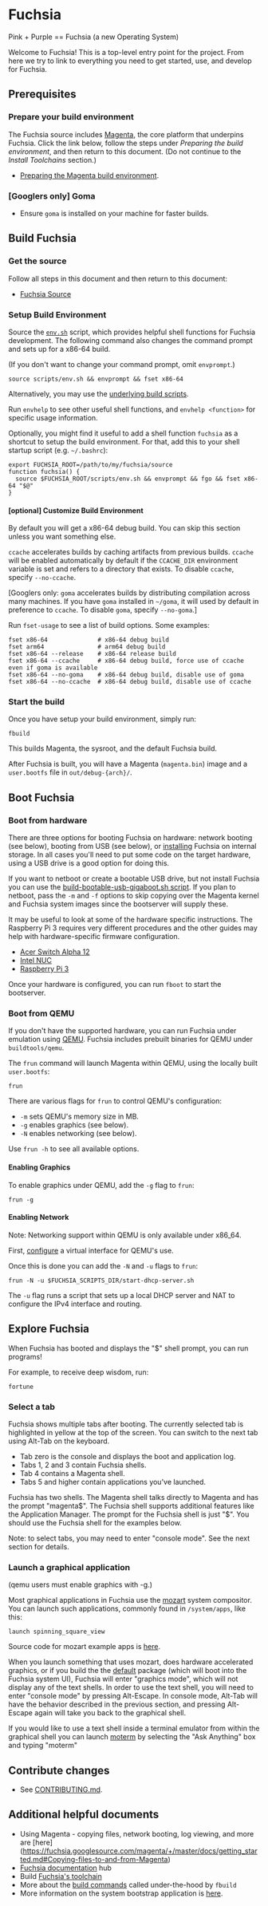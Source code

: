 Fuchsia
============

Pink + Purple == Fuchsia (a new Operating System)

Welcome to Fuchsia! This is a top-level entry point for the project. From here
we try to link to everything you need to get started, use, and develop for
Fuchsia.

## Prerequisites

### Prepare your build environment

The Fuchsia source
includes [Magenta](https://fuchsia.googlesource.com/magenta/+/HEAD/README.md),
the core platform that underpins Fuchsia. Click the link below, follow the
steps under *Preparing the build environment*, and then return to this document.
(Do not continue to the *Install Toolchains* section.)

* [Preparing the Magenta build environment](https://fuchsia.googlesource.com/magenta/+/master/docs/getting_started.md#Preparing-the-build-environment).

### [Googlers only] Goma

* Ensure `goma` is installed on your machine for faster builds.

## Build Fuchsia

### Get the source
Follow all steps in this document and then return to this document:
  * [Fuchsia Source](getting_source.md)

### Setup Build Environment

Source the
[`env.sh`](https://fuchsia.googlesource.com/scripts/+/master/env.sh)
script, which provides helpful shell functions for Fuchsia
development. The following command also changes the command prompt and
sets up for a x86-64 build.

(If you don't want to change your command prompt, omit `envprompt`.)

```
source scripts/env.sh && envprompt && fset x86-64
```

Alternatively, you may use the [underlying build scripts](build_system.md).

Run `envhelp` to see other useful shell functions, and `envhelp <function>` for
specific usage information.

Optionally, you might find it useful to add a shell function `fuchsia` as a
shortcut to setup the build environment. For that, add this to your shell startup
script (e.g. `~/.bashrc`):

```
export FUCHSIA_ROOT=/path/to/my/fuchsia/source
function fuchsia() {
  source $FUCHSIA_ROOT/scripts/env.sh && envprompt && fgo && fset x86-64 "$@"
}
```

#### [optional] Customize Build Environment

By default you will get a x86-64 debug build. You can skip this section unless
you want something else.

`ccache` accelerates builds by caching artifacts from previous builds.
`ccache` will be enabled automatically by default if the `CCACHE_DIR`
environment variable is set and refers to a directory that exists.
To disable `ccache`, specify `--no-ccache`.

[Googlers only: `goma` accelerates builds by distributing compilation
across many machines.  If you have `goma` installed in `~/goma`, it will used
by default in preference to `ccache`.  To disable `goma`, specify `--no-goma`.]

Run `fset-usage` to see a list of build options. Some examples:

```
fset x86-64              # x86-64 debug build
fset arm64               # arm64 debug build
fset x86-64 --release    # x86-64 release build
fset x86-64 --ccache     # x86-64 debug build, force use of ccache even if goma is available
fset x86-64 --no-goma    # x86-64 debug build, disable use of goma
fset x86-64 --no-ccache  # x86-64 debug build, disable use of ccache
```

### Start the build

Once you have setup your build environment, simply run:

```
fbuild
```

This builds Magenta, the sysroot, and the default Fuchsia build.

After Fuchsia is built, you will have a Magenta (`magenta.bin`) image and a
`user.bootfs` file in `out/debug-{arch}/`.

## Boot Fuchsia

### Boot from hardware

There are three options for booting Fuchsia on hardware: network booting (see
below), booting from USB (see below), or [installing](https://fuchsia.googlesource.com/install-fuchsia/+/master/README.md)
Fuchsia on internal storage. In all cases you'll need to put some code on the
target hardware, using a USB drive is a good option for doing this.

If you want to netboot or create a bootable USB drive, but not install Fuchsia
you can use the [build-bootable-usb-gigaboot.sh script](https://fuchsia.googlesource.com/scripts/+/master/build-bootable-usb-gigaboot.sh).
If you plan to netboot, pass the `-m` and `-f` options to skip copying over the
Magenta kernel and Fuchsia system images since the bootserver will supply these.

It may be useful to look at some of the hardware specific instructions. The
Raspberry Pi 3 requires very different procedures and the other guides may help
with hardware-specific firmware configuration.

* [Acer Switch Alpha 12](https://fuchsia.googlesource.com/magenta/+/master/docs/targets/acer12.md)
* [Intel NUC](https://fuchsia.googlesource.com/magenta/+/master/docs/targets/nuc.md)
* [Raspberry Pi 3](https://fuchsia.googlesource.com/magenta/+/master/docs/targets/rpi3.md)

Once your hardware is configured, you can run `fboot` to start the bootserver.

### Boot from QEMU

If you don't have the supported hardware, you can run Fuchsia under emulation
using [QEMU](https://fuchsia.googlesource.com/magenta/+/HEAD/docs/qemu.md).
Fuchsia includes prebuilt binaries for QEMU under `buildtools/qemu`.

The `frun` command will launch Magenta within QEMU, using the locally built
`user.bootfs`:

```
frun
```

There are various flags for `frun` to control QEMU's configuration:
* `-m` sets QEMU's memory size in MB.
* `-g` enables graphics (see below).
* `-N` enables networking (see below).

Use `frun -h` to see all available options.

#### Enabling Graphics

To enable graphics under QEMU, add the `-g` flag to `frun`:

```
frun -g
```

#### Enabling Network

Note: Networking support within QEMU is only available under x86_64.

First, [configure](https://fuchsia.googlesource.com/magenta/+/master/docs/qemu.md#Enabling-Networking-under-QEMU-x86_64-only)
a virtual interface for QEMU's use.

Once this is done you can add the `-N` and `-u` flags to `frun`:

```
frun -N -u $FUCHSIA_SCRIPTS_DIR/start-dhcp-server.sh
```

The `-u` flag runs a script that sets up a local DHCP server and NAT to
configure the IPv4 interface and routing.

## Explore Fuchsia

When Fuchsia has booted and displays the "$" shell prompt, you can run programs!

For example, to receive deep wisdom, run:

```
fortune
```

### Select a tab

Fuchsia shows multiple tabs after booting. The currently selected tab is
highlighted in yellow at the top of the screen. You can switch to the next
tab using Alt-Tab on the keyboard.

- Tab zero is the console and displays the boot and application log.
- Tabs 1, 2 and 3 contain Fuchsia shells.
- Tab 4 contains a Magenta shell.
- Tabs 5 and higher contain applications you've launched.

Fuchsia has two shells. The Magenta shell talks directly to Magenta and has the
prompt "magenta$". The Fuchsia shell supports additional features like the
Application Manager. The prompt for the Fuchsia shell is just "$". You should
use the Fuchsia shell for the examples below.

Note: to select tabs, you may need to enter "console mode". See the next section for details.

### Launch a graphical application

(qemu users must enable graphics with -g.)

Most graphical applications in Fuchsia use the
[mozart](https://fuchsia.googlesource.com/mozart) system compositor. You can launch
such applications, commonly found in `/system/apps`, like this:

```
launch spinning_square_view
```

Source code for mozart example apps is
[here](https://fuchsia.googlesource.com/mozart/+/HEAD/examples/).

When you launch something that uses mozart, does hardware accelerated graphics, or if you build the
the [default](https://fuchsia.googlesource.com/packages/+/master/gn/default) package (which will
boot into the Fuchsia system UI), Fuchsia will enter "graphics mode", which will not display any
of the text shells. In order to use the text shell, you will need to enter "console mode" by
pressing Alt-Escape. In console mode, Alt-Tab will have the behavior described in the previous
section, and pressing Alt-Escape again will take you back to the graphical shell.

If you would like to use a text shell inside a terminal emulator from within the graphical shell
you can launch [moterm](https://fuchsia.googlesource.com/moterm/) by selecting the "Ask Anything"
box and typing "moterm"

## Contribute changes
* See [CONTRIBUTING.md](CONTRIBUTING.md).

## Additional helpful documents

* Using Magenta - copying files, network booting, log viewing, and more are [here]
(https://fuchsia.googlesource.com/magenta/+/master/docs/getting_started.md#Copying-files-to-and-from-Magenta)
* [Fuchsia documentation](https://fuchsia.googlesource.com/docs) hub
* Build [Fuchsia's toolchain](building_toolchain.md)
* More about the [build commands](build_system.md) called under-the-hood by `fbuild`
* More information on the system bootstrap application is
[here](https://fuchsia.googlesource.com/modular/+/HEAD/src/bootstrap/).
